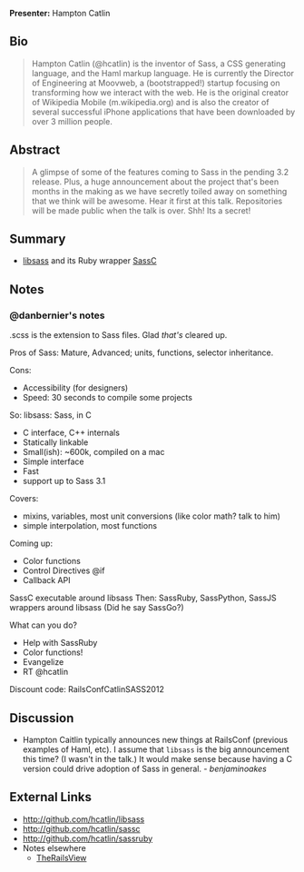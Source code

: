 **Presenter:** Hampton Catlin

## Bio

> Hampton Catlin (@hcatlin) is the inventor of Sass, a CSS generating language, and the Haml markup language.
> He is currently the Director of Engineering at Moovweb, a (bootstrapped!) startup focusing on transforming how we interact with the web. He is the original creator of Wikipedia Mobile (m.wikipedia.org) and is also the creator of several successful iPhone applications that have been downloaded by over 3 million people.

## Abstract

> A glimpse of some of the features coming to Sass in the pending 3.2 release. Plus, a huge announcement about the project that's been months in the making as we have secretly toiled away on something that we think will be awesome. Hear it first at this talk. Repositories will be made public when the talk is over. Shh! Its a secret!

## Summary

* [libsass](https://github.com/hcatlin/libsass) and its Ruby wrapper [SassC](http://github.com/hcatlin/sassc)

## Notes

### @danbernier's notes

.scss is the extension to Sass files. Glad _that's_ cleared up.

Pros of Sass: Mature, Advanced; units, functions, selector inheritance.

Cons:
* Accessibility (for designers)
* Speed: 30 seconds to compile some projects

So: libsass: Sass, in C
* C interface, C++ internals
* Statically linkable
* Small(ish): ~600k, compiled on a mac
* Simple interface
* Fast
* support up to Sass 3.1

Covers:
* mixins, variables, most unit conversions (like color math? talk to him)
* simple interpolation, most functions

Coming up:
* Color functions
* Control Directives @if
* Callback API

SassC executable around libsass
Then: SassRuby, SassPython, SassJS wrappers around libsass
(Did he say SassGo?)

What can you do?
* Help with SassRuby
* Color functions!
* Evangelize
* RT @hcatlin

Discount code: RailsConfCatlinSASS2012

## Discussion

* Hampton Caitlin typically announces new things at RailsConf (previous examples of Haml, etc).  I assume that `libsass` is the big announcement this time?  (I wasn't in the talk.)  It would make sense because having a C version could drive adoption of Sass in general.  - _benjaminoakes_

## External Links

* http://github.com/hcatlin/libsass
* http://github.com/hcatlin/sassc
* http://github.com/hcatlin/sassruby
* Notes elsewhere
    * [TheRailsView](http://www.therailsview.com/2012/04/railsconf-2012-the-future-of-sass/)